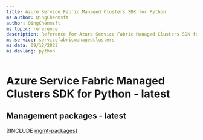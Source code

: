 ```yaml
---
title: Azure Service Fabric Managed Clusters SDK for Python
ms.author: QingChenmsft
author: QingChenmsft
ms.topic: reference
description: Reference for Azure Service Fabric Managed Clusters SDK for Python
ms.service: servicefabricmanagedclusters
ms.data: 09/12/2022
ms.devlang: python
---
```

# Azure Service Fabric Managed Clusters SDK for Python - latest

## Management packages - latest
[!INCLUDE [mgmt-packages](service-fabric-managed-clusters-mgmt-index.md)]
